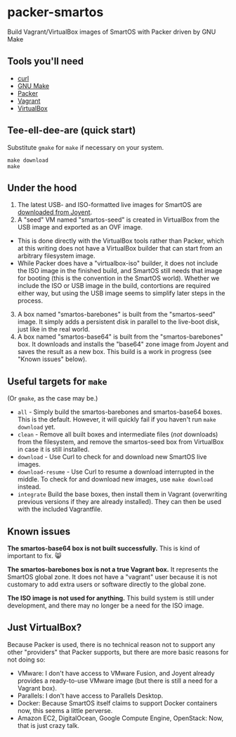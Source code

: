# packer-smartos

Build Vagrant/VirtualBox images of SmartOS with Packer driven by GNU Make

## Tools you'll need

- [curl](http://curl.haxx.se/)
- [GNU Make](https://www.gnu.org/software/make/)
- [Packer](https://www.packer.io/)
- [Vagrant](https://www.vagrantup.com/)
- [VirtualBox](https://www.virtualbox.org/)

## Tee-ell-dee-are (quick start)

Substitute `gmake` for `make` if necessary on your system.

```
make download
make
```

## Under the hood

1. The latest USB- and ISO-formatted live images for SmartOS are [downloaded from Joyent](https://wiki.smartos.org/display/DOC/Download+SmartOS).
2. A "seed" VM named "smartos-seed" is created in VirtualBox from the USB image and exported as an OVF image.
  - This is done directly with the VirtualBox tools rather than Packer, which at this writing does not have a VirtualBox builder that can start from an arbitrary filesystem image.
  - While Packer does have a "virtualbox-iso" builder, it does not include the ISO image in the finished build, and SmartOS still needs that image for booting (this is the convention in the SmartOS world). Whether we include the ISO or USB image in the build, contortions are required either way, but using the USB image seems to simplify later steps in the process.
3. A box named "smartos-barebones" is built from the "smartos-seed" image. It simply adds a persistent disk in parallel to the live-boot disk, just like in the real world.
4. A box named "smartos-base64" is built from the "smartos-barebones" box. It downloads and installs the "base64" zone image from Joyent and saves the result as a new box. This build is a work in progress (see "Known issues" below).

## Useful targets for `make`

(Or `gmake`, as the case may be.)

- `all` - Simply build the smartos-barebones and smartos-base64 boxes. This is the default. However, it will quickly fail if you haven't run `make download` yet.
- `clean` - Remove all built boxes and intermediate files (_not_ downloads) from the filesystem, and remove the smartos-seed box from VirtualBox in case it is still installed.
- `download` - Use Curl to check for and download new SmartOS live images.
- `download-resume` - Use Curl to resume a download interrupted in the middle. To check for and download new images, use `make download` instead.
- `integrate` Build the base boxes, then install them in Vagrant (overwriting previous versions if they are already installed). They can then be used with the included Vagrantfile.

## Known issues

**The smartos-base64 box is not built successfully.** This is kind of important to fix. :smile_cat:

**The smartos-barebones box is not a true Vagrant box.** It represents the SmartOS global zone. It does not have a "vagrant" user because it is not customary to add extra users or software directly to the global zone.

**The ISO image is not used for anything.** This build system is still under development, and there may no longer be a need for the ISO image.

## Just VirtualBox?

Because Packer is used, there is no technical reason not to support any other "providers" that Packer supports, but there are more basic reasons for not doing so:
- VMware: I don't have access to VMware Fusion, and Joyent already provides a ready-to-use VMware image (but there is still a need for a Vagrant box).
- Parallels: I don't have access to Parallels Desktop.
- Docker: Because SmartOS itself claims to support Docker containers now, this seems a little perverse.
- Amazon EC2, DigitalOcean, Google Compute Engine, OpenStack: Now, that is just crazy talk.
